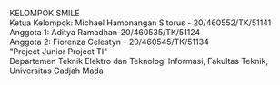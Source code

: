 KELOMPOK SMILE  
Ketua Kelompok: Michael Hamonangan Sitorus - 20/460552/TK/51141  
Anggota 1: Aditya Ramadhan-20/460535/TK/51124  
Anggota 2: Fiorenza Celestyn - 20/460545/TK/51134  
"Project Junior Project TI"  
Departemen Teknik Elektro dan Teknologi Informasi, Fakultas Teknik, Universitas Gadjah Mada
